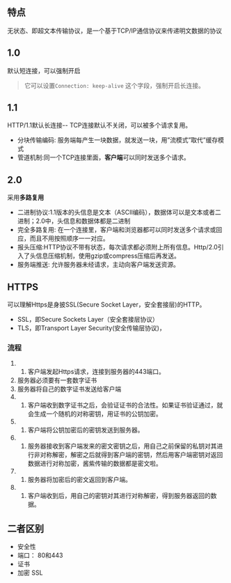## 特点

无状态、即超文本传输协议，是一个基于TCP/IP通信协议来传递明文数据的协议

## 1.0

默认短连接，可以强制开启
>它可以设置`Connection: keep-alive` 这个字段，强制开启长连接。

## 1.1

HTTP/1.1默认长连接-- TCP连接默认不关闭，可以被多个请求复用。

- 分块传输编码: 服务端每产生一块数据，就发送一块，用”流模式”取代”缓存模式
- 管道机制:同一个TCP连接里面，**客户端**可以同时发送多个请求。


## 2.0

采用**多路复用**

- 二进制协议:1.1版本的头信息是文本（ASCII编码），数据体可以是文本或者二进制；2.0中，头信息和数据体都是二进制
- 完全多路复用: 在一个连接里，客户端和浏览器都可以同时发送多个请求或回应，而且不用按照顺序一一对应。
- 报头压缩:HTTP协议不带有状态，每次请求都必须附上所有信息。Http/2.0引入了头信息压缩机制，使用gzip或compress压缩后再发送。
- 服务端推送: 允许服务器未经请求，主动向客户端发送资源。

## HTTPS

可以理解Https是身披SSL(Secure Socket Layer，安全套接层)的HTTP。
 - SSL，即Secure Sockets Layer（安全套接层协议）
 - TLS，即Transport Layer Security(安全传输层协议)，



### 流程

1. 1.  客户端发起Https请求，连接到服务器的443端口。
2. 服务器必须要有一套数字证书
3. 服务器将自己的数字证书发送给客户端
4. 1.  客户端收到数字证书之后，会验证证书的合法性。如果证书验证通过，就会生成一个随机的对称密钥，用证书的公钥加密。
5. 1.  客户端将公钥加密后的密钥发送到服务器。
6. 1.  服务器接收到客户端发来的密文密钥之后，用自己之前保留的私钥对其进行非对称解密，解密之后就得到客户端的密钥，然后用客户端密钥对返回数据进行对称加密，酱紫传输的数据都是密文啦。
7. 1.  服务器将加密后的密文返回到客户端。
8. 1.  客户端收到后，用自己的密钥对其进行对称解密，得到服务器返回的数据。



## 二者区别

- 安全性
- 端口： 80和443
- 证书
- 加密 SSL